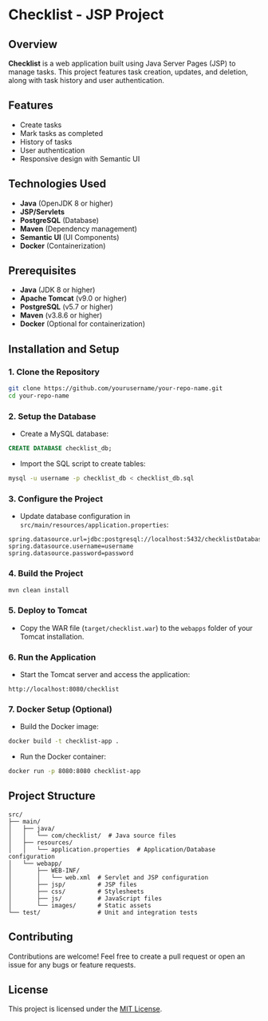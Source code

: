 # Checklist - JSP Project

## Overview
**Checklist** is a web application built using Java Server Pages (JSP) to manage tasks. This project features task creation, updates, and deletion, along with task history and user authentication.

## Features
- Create tasks
- Mark tasks as completed
- History of tasks
- User authentication
- Responsive design with Semantic UI

## Technologies Used
- **Java** (OpenJDK 8 or higher)
- **JSP/Servlets**
- **PostgreSQL** (Database)
- **Maven** (Dependency management)
- **Semantic UI** (UI Components)
- **Docker** (Containerization)

## Prerequisites
- **Java** (JDK 8 or higher)
- **Apache Tomcat** (v9.0 or higher)
- **PostgreSQL** (v5.7 or higher)
- **Maven** (v3.8.6 or higher)
- **Docker** (Optional for containerization)

## Installation and Setup

### 1. Clone the Repository
```bash
git clone https://github.com/yourusername/your-repo-name.git
cd your-repo-name
```

### 2. Setup the Database
- Create a MySQL database:
```sql
CREATE DATABASE checklist_db;
```
- Import the SQL script to create tables:
```bash
mysql -u username -p checklist_db < checklist_db.sql
```

### 3. Configure the Project
- Update database configuration in `src/main/resources/application.properties`:
```properties
spring.datasource.url=jdbc:postgresql://localhost:5432/checklistDatabaseName
spring.datasource.username=username
spring.datasource.password=password
```

### 4. Build the Project
```bash
mvn clean install
```

### 5. Deploy to Tomcat
- Copy the WAR file (`target/checklist.war`) to the `webapps` folder of your Tomcat installation.

### 6. Run the Application
- Start the Tomcat server and access the application:
```
http://localhost:8080/checklist
```

### 7. Docker Setup (Optional)
- Build the Docker image:
```bash
docker build -t checklist-app .
```
- Run the Docker container:
```bash
docker run -p 8080:8080 checklist-app
```

## Project Structure
```
src/
├── main/
│   ├── java/
│   │   └── com/checklist/  # Java source files
│   ├── resources/
│   │   └── application.properties  # Application/Database configuration
│   └── webapp/
│       ├── WEB-INF/
│       │   └── web.xml  # Servlet and JSP configuration
│       ├── jsp/         # JSP files
│       ├── css/         # Stylesheets
│       ├── js/          # JavaScript files
│       └── images/      # Static assets
└── test/                # Unit and integration tests
```

## Contributing
Contributions are welcome! Feel free to create a pull request or open an issue for any bugs or feature requests.

## License
This project is licensed under the [MIT License](LICENSE).
